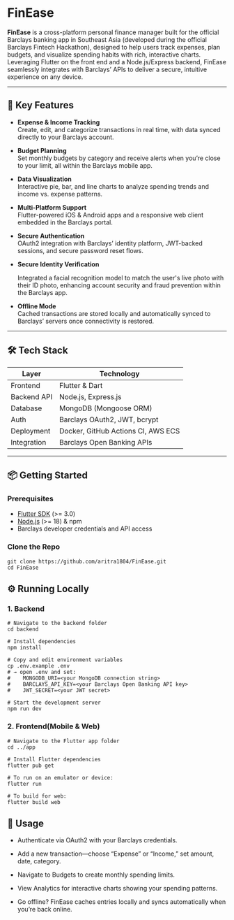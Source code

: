 # FinEase

**FinEase** is a cross-platform personal finance manager built for the official Barclays banking app in Southeast Asia (developed during the official Barclays Fintech Hackathon), designed to help users track expenses, plan budgets, and visualize spending habits with rich, interactive charts. Leveraging Flutter on the front end and a Node.js/Express backend, FinEase seamlessly integrates with Barclays’ APIs to deliver a secure, intuitive experience on any device.

---

## 🚀 Key Features

- **Expense & Income Tracking**  
  Create, edit, and categorize transactions in real time, with data synced directly to your Barclays account.

- **Budget Planning**  
  Set monthly budgets by category and receive alerts when you’re close to your limit, all within the Barclays mobile app.

- **Data Visualization**  
  Interactive pie, bar, and line charts to analyze spending trends and income vs. expense patterns.

- **Multi-Platform Support**  
  Flutter-powered iOS & Android apps and a responsive web client embedded in the Barclays portal.

- **Secure Authentication**  
  OAuth2 integration with Barclays’ identity platform, JWT-backed sessions, and secure password reset flows.
  
- **Secure Identity Verification** 

  Integrated a facial recognition model to match the user's live photo with their ID photo, enhancing account security and fraud prevention within the Barclays app.

- **Offline Mode**  
  Cached transactions are stored locally and automatically synced to Barclays’ servers once connectivity is restored.

---

## 🛠️ Tech Stack

| Layer       | Technology                           |
| ----------- | ------------------------------------ |
| Frontend    | Flutter & Dart                       |
| Backend API | Node.js, Express.js                  |
| Database    | MongoDB (Mongoose ORM)               |
| Auth        | Barclays OAuth2, JWT, bcrypt         |
| Deployment  | Docker, GitHub Actions CI, AWS ECS   |
| Integration | Barclays Open Banking APIs           |

---

## 📦 Getting Started

### Prerequisites

- [Flutter SDK](https://flutter.dev) (>= 3.0)  
- [Node.js](https://nodejs.org) (>= 18) & npm  
- Barclays developer credentials and API access

### Clone the Repo

```
git clone https://github.com/aritra1804/FinEase.git
cd FinEase
```

## ⚙️ Running Locally

### 1. Backend

````
# Navigate to the backend folder
cd backend

# Install dependencies
npm install

# Copy and edit environment variables
cp .env.example .env
# → open .env and set:
#    MONGODB_URI=<your MongoDB connection string>
#    BARCLAYS_API_KEY=<your Barclays Open Banking API key>
#    JWT_SECRET=<your JWT secret>

# Start the development server
npm run dev
````

### 2. Frontend(Mobile & Web)
````
# Navigate to the Flutter app folder
cd ../app

# Install Flutter dependencies
flutter pub get

# To run on an emulator or device:
flutter run

# To build for web:
flutter build web
````

## 🎨 Usage
- Authenticate via OAuth2 with your Barclays credentials.

- Add a new transaction—choose “Expense” or “Income,” set amount, date, category.

- Navigate to Budgets to create monthly spending limits.

- View Analytics for interactive charts showing your spending patterns.

- Go offline? FinEase caches entries locally and syncs automatically when you’re back online.



